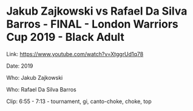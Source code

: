 # Jakub Zajkowski vs Rafael Da Silva Barros - FINAL - London Warriors Cup 2019 - Black Adult

Link: https://www.youtube.com/watch?v=XtggrUd1q78

Date: 2019

Who: Jakub Zajkowski

Who: Rafael Da Silva Barros

Clip: 6:55 - 7:13 - tournament, gi, canto-choke, choke, top
